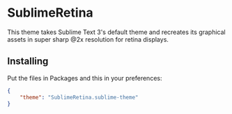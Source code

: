 # SublimeRetina
This theme takes Sublime Text 3's default theme and recreates its graphical assets in super sharp @2x resolution for retina displays.

## Installing
Put the files in Packages and this in your preferences:

```json
{
    "theme": "SublimeRetina.sublime-theme"
}
```
